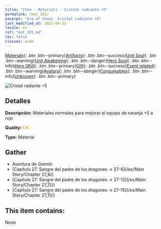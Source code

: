 ```yaml
---
title: "Item - Materials - Cristal radiante +5"
permalink: /mat_101/
excerpt: "Era of Chaos  Cristal radiante +5"
last_modified_at: 2021-04-23
locale: es
ref: "mat_101.md"
toc: false
classes: wide
---
```

 [Materials](/ItemsES/){: .btn .btn--primary}[Artifacts](/ItemsES/Artifacts/){: .btn .btn--success}[Unit Soul](/ItemsES/UnitSoul/){: .btn .btn--warning}[Unit Awakening](/ItemsES/UnitAwakening/){: .btn .btn--danger}[Hero Soul](/ItemsES/HeroSoul/){: .btn .btn--info}[Hero SKill](/ItemsES/HeroSkill/){: .btn .btn--primary}[Gift](/ItemsES/Gift/){: .btn .btn--success}[Event related](/ItemsES/Events/){: .btn .btn--warning}[Avatars](/ItemsES/Avatars/){: .btn .btn--danger}[Consumables](/ItemsES/Consumables/){: .btn .btn--info}[Unknown](/ItemsES/Unknown/){: .btn .btn--primary}

 ![Cristal radiante +5](/images/t/i_cailiao_shuijing3.png)

## Detalles
 **Descripción:** Materiales normales para mejorar el equipo de naranja +5 a rojo

 **Quality:** <span style="color: #FF8C00">OK</span>

 **Type:** Material

## Gather

*    Aventura de Gremio 
*    [Capítulo 27: Sangre del padre de los dragones -> 27-6](/es/Main Story/Chapter 27_6/) 
*    [Capítulo 27: Sangre del padre de los dragones -> 27-12](/es/Main Story/Chapter 27_12/) 
*    [Capítulo 27: Sangre del padre de los dragones -> 27-15](/es/Main Story/Chapter 27_15/) 

## This item contains:

  None

